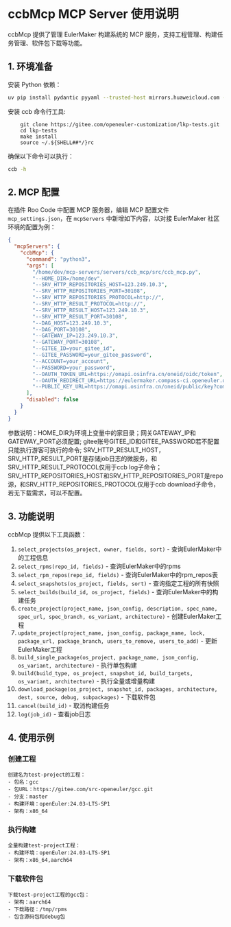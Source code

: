 # ccbMcp MCP Server 使用说明

ccbMcp 提供了管理 EulerMaker 构建系统的 MCP 服务，支持工程管理、构建任务管理、软件包下载等功能。

## 1. 环境准备

安装 Python 依赖：

```bash
uv pip install pydantic pyyaml --trusted-host mirrors.huaweicloud.com -i https://mirrors.huaweicloud.com/repository/pypi/simple
```

安装 ccb 命令行工具:

```
    git clone https://gitee.com/openeuler-customization/lkp-tests.git
    cd lkp-tests
    make install
    source ~/.${SHELL##*/}rc
```

确保以下命令可以执行：

```bash
ccb -h
```

## 2. MCP 配置

在插件 Roo Code 中配置 MCP 服务器，编辑 MCP 配置文件 `mcp_settings.json`，在 `mcpServers` 中新增如下内容，以对接 EulerMaker 社区环境的配置为例：

```json
{
  "mcpServers": {
    "ccbMcp": {
      "command": "python3",
      "args": [
        "/home/dev/mcp-servers/servers/ccb_mcp/src/ccb_mcp.py",
        "--HOME_DIR=/home/dev",
        "--SRV_HTTP_REPOSITORIES_HOST=123.249.10.3",
        "--SRV_HTTP_REPOSITORIES_PORT=30108",
        "--SRV_HTTP_REPOSITORIES_PROTOCOL=http://",
        "--SRV_HTTP_RESULT_PROTOCOL=http://",
        "--SRV_HTTP_RESULT_HOST=123.249.10.3",
        "--SRV_HTTP_RESULT_PORT=30108",
        "--DAG_HOST=123.249.10.3",
        "--DAG_PORT=30108",
        "--GATEWAY_IP=123.249.10.3",
        "--GATEWAY_PORT=30108",
        "--GITEE_ID=your_gitee_id",
        "--GITEE_PASSWORD=your_gitee_password",
        "--ACCOUNT=your_account",
        "--PASSWORD=your_password",
        "--OAUTH_TOKEN_URL=https://omapi.osinfra.cn/oneid/oidc/token",
        "--OAUTH_REDIRECT_URL=https://eulermaker.compass-ci.openeuler.openatom.cn/oauth/",
        "--PUBLIC_KEY_URL=https://omapi.osinfra.cn/oneid/public/key?community=openeuler"
      ],
      "disabled": false
    }
  }
}
```
参数说明：HOME_DIR为环境上变量中的家目录；网关GATEWAY_IP和GATEWAY_PORT必须配置; gitee账号GITEE_ID和GITEE_PASSWORD若不配置只能执行游客可执行的命令; SRV_HTTP_RESULT_HOST，SRV_HTTP_RESULT_PORT是存储job日志的微服务，和SRV_HTTP_RESULT_PROTOCOL仅用于ccb log子命令；SRV_HTTP_REPOSITORIES_HOST和SRV_HTTP_REPOSITORIES_PORT是repo源，和SRV_HTTP_REPOSITORIES_PROTOCOL仅用于ccb download子命令，若无下载需求，可以不配置。

## 3. 功能说明

ccbMcp 提供以下工具函数：

1. `select_projects(os_project, owner, fields, sort)` - 查询EulerMaker中的工程信息
2. `select_rpms(repo_id, fields)` - 查询EulerMaker中的rpms
3. `select_rpm_repos(repo_id, fields)` - 查询EulerMaker中的rpm_repos表
4. `select_snapshots(os_project, fields, sort)` - 查询指定工程的所有快照
5. `select_builds(build_id, os_project, fields)` - 查询EulerMaker中的构建任务
6. `create_project(project_name, json_config, description, spec_name, spec_url, spec_branch, os_variant, architecture)` - 创建EulerMaker工程
7. `update_project(project_name, json_config, package_name, lock, package_url, package_branch, users_to_remove, users_to_add)` - 更新EulerMaker工程
8. `build_single_package(os_project, package_name, json_config, os_variant, architecture)` - 执行单包构建
9. `build(build_type, os_project, snapshot_id, build_targets, os_variant, architecture)` - 执行全量或增量构建
10. `download_package(os_project, snapshot_id, packages, architecture, dest, source, debug, subpackages)` - 下载软件包
11. `cancel(build_id)` - 取消构建任务
12. `log(job_id)` - 查看job日志

## 4. 使用示例

### 创建工程

```
创建名为test-project的工程：
- 包名：gcc
- 包URL：https://gitee.com/src-openeuler/gcc.git
- 分支：master
- 构建环境：openEuler:24.03-LTS-SP1
- 架构：x86_64
```

### 执行构建

```
全量构建test-project工程：
- 构建环境：openEuler:24.03-LTS-SP1
- 架构：x86_64,aarch64
```

### 下载软件包

```
下载test-project工程的gcc包：
- 架构：aarch64
- 下载路径：/tmp/rpms
- 包含源码包和debug包
